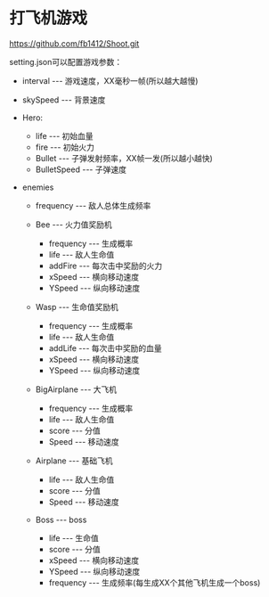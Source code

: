 # 打飞机游戏

<https://github.com/fb1412/Shoot.git>

setting.json可以配置游戏参数：

+ interval --- 游戏速度，XX毫秒一帧(所以越大越慢)
+ skySpeed --- 背景速度
+ Hero:
    + life --- 初始血量
    + fire --- 初始火力
    + Bullet --- 子弹发射频率，XX帧一发(所以越小越快)
    + BulletSpeed --- 子弹速度

+ enemies
    + frequency --- 敌人总体生成频率

    + Bee --- 火力值奖励机
        + frequency --- 生成概率
        + life --- 敌人生命值
        + addFire --- 每次击中奖励的火力
        + xSpeed --- 横向移动速度
        + YSpeed --- 纵向移动速度

    + Wasp --- 生命值奖励机
        + frequency --- 生成概率
        + life --- 敌人生命值
        + addLife --- 每次击中奖励的血量
        + xSpeed --- 横向移动速度
        + YSpeed --- 纵向移动速度

    + BigAirplane --- 大飞机
        + frequency --- 生成概率
        + life --- 敌人生命值
        + score --- 分值
        + Speed --- 移动速度

    + Airplane --- 基础飞机
        + life --- 敌人生命值
        + score --- 分值
        + Speed --- 移动速度

    + Boss --- boss
        + life --- 生命值
        + score --- 分值
        + xSpeed --- 横向移动速度
        + YSpeed --- 纵向移动速度
        + frequency --- 生成频率(每生成XX个其他飞机生成一个boss)
